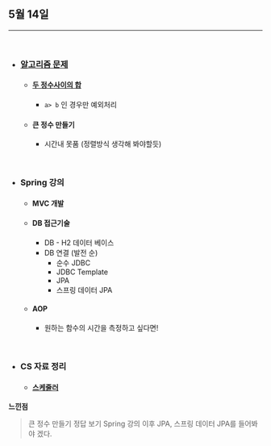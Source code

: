 ## 5월 14일

***

<br>

* ### __[알고리즘 문제](https://github.com/CureLatte/Bae_joonHub.git)__
  * #### [두 정수사이의 합](https://github.com/CureLatte/Bae_joonHub/tree/main/%ED%94%84%EB%A1%9C%EA%B7%B8%EB%9E%98%EB%A8%B8%EC%8A%A4/lv1/12912.%E2%80%85%EB%91%90%E2%80%85%EC%A0%95%EC%88%98%E2%80%85%EC%82%AC%EC%9D%B4%EC%9D%98%E2%80%85%ED%95%A9)
    * `a> b` 인 경우만 예외처리
  * #### 큰 정수 만들기
    * 시간내 못품 (정렬방식 생각해 봐야할듯)
<br>


* ### Spring 강의 
  * #### MVC 개발
  * #### DB 접근기술
    * DB - H2 데이터 베이스
    * DB 연결 (발전 순)
      * 순수 JDBC
      * JDBC Template
      * JPA
      * 스프링 데이터 JPA
  * #### AOP 
    * 원하는 함수의 시간을 측정하고 싶다면!
 
<br>

* ### CS 자료 정리
  * #### [스케줄러](https://quartz-laborer-e78.notion.site/Scheduler-80f158390bed487c852583076f966875) 

__느낀점__
> 큰 정수 만들기 정답 보기
> Spring 강의 이후 JPA, 스프링 데이터 JPA를 들어봐야 겠다. 
> 